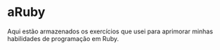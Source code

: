 # aRuby
Aqui estão armazenados os exercícios que usei para aprimorar minhas habilidades de programação em Ruby.
